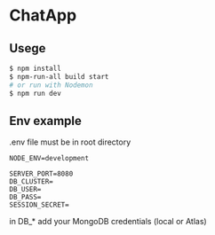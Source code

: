 # ChatApp
## Usege 
```bash
$ npm install
$ npm-run-all build start
# or run with Nodemon
$ npm run dev
```

## Env example
.env file must be in root directory
```env
NODE_ENV=development

SERVER_PORT=8080
DB_CLUSTER=
DB_USER=
DB_PASS=
SESSION_SECRET=
```
in DB_* add your MongoDB credentials (local or Atlas)